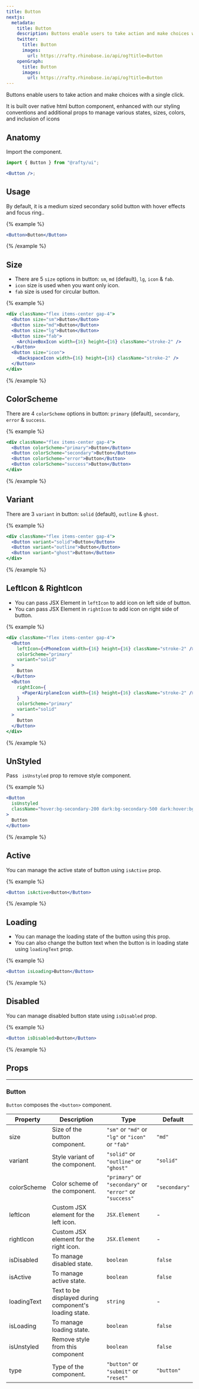 ```yaml
---
title: Button
nextjs:
  metadata:
    title: Button
    description: Buttons enable users to take action and make choices with a single click.
    twitter:
      title: Button
      images:
        url: https://rafty.rhinobase.io/api/og?title=Button
    openGraph:
      title: Button
      images:
        url: https://rafty.rhinobase.io/api/og?title=Button
---
```


Buttons enable users to take action and make choices with a single click.

It is built over native html button component, enhanced with our styling conventions and additional props to manage various states, sizes, colors, and inclusion of icons

## Anatomy

Import the component.

```jsx
import { Button } from "@rafty/ui";

<Button />;
```

## Usage

By default, it is a medium sized secondary solid button with hover effects and focus ring..

{% example %}

```jsx
<Button>Button</Button>
```

{% /example %}

## Size

- There are 5 `size` options in button: `sm`, `md` (default), `lg`, `icon` & `fab`.
- `icon` size is used when you want only icon.
- `fab` size is used for circular button.

{% example %}

```jsx
<div className="flex items-center gap-4">
  <Button size="sm">Button</Button>
  <Button size="md">Button</Button>
  <Button size="lg">Button</Button>
  <Button size="fab">
    <ArchiveBoxIcon width={16} height={16} className="stroke-2" />
  </Button>
  <Button size="icon">
    <BackspaceIcon width={16} height={16} className="stroke-2" />
  </Button>
</div>
```

{% /example %}

## ColorScheme

There are 4 `colorScheme` options in button: `primary` (default), `secondary`, `error` & `success`.

{% example %}

```jsx
<div className="flex items-center gap-4">
  <Button colorScheme="primary">Button</Button>
  <Button colorScheme="secondary">Button</Button>
  <Button colorScheme="error">Button</Button>
  <Button colorScheme="success">Button</Button>
</div>
```

{% /example %}

## Variant

There are 3 `variant` in button: `solid` (default), `outline` & `ghost`.

{% example %}

```jsx
<div className="flex items-center gap-4">
  <Button variant="solid">Button</Button>
  <Button variant="outline">Button</Button>
  <Button variant="ghost">Button</Button>
</div>
```

{% /example %}

## LeftIcon & RightIcon

- You can pass JSX Element in `leftIcon` to add icon on left side of button.
- You can pass JSX Element in `rightIcon` to add icon on right side of button.

{% example %}

```jsx
<div className="flex items-center gap-4">
  <Button
    leftIcon={<PhoneIcon width={16} height={16} className="stroke-2" />}
    colorScheme="primary"
    variant="solid"
  >
    Button
  </Button>
  <Button
    rightIcon={
      <PaperAirplaneIcon width={16} height={16} className="stroke-2" />
    }
    colorScheme="primary"
    variant="solid"
  >
    Button
  </Button>
</div>
```

{% /example %}

## UnStyled

Pass ` isUnstyled` prop to remove style component.

{% example %}

```jsx
<Button
  isUnstyled
  className="hover:bg-secondary-200 dark:bg-secondary-500 dark:hover:bg-secondary-700 rounded-lg bg-white p-2 px-5 dark:text-white"
>
  Button
</Button>
```

{% /example %}

## Active

You can manage the active state of button using `isActive` prop.

{% example %}

```jsx
<Button isActive>Button</Button>
```

{% /example %}

## Loading

- You can manage the loading state of the button using this prop.
- You can also change the button text when the button is in loading state using `loadingText` prop.

{% example %}

```jsx
<Button isLoading>Button</Button>
```

{% /example %}

## Disabled

You can manage disabled button state using `isDisabled` prop.

{% example %}

```jsx
<Button isDisabled>Button</Button>
```

{% /example %}

## Props

---

### Button

`Button` composes the `<button>` component.

| Property    | Description                                            | Type                                                     | Default       |
| ----------- | ------------------------------------------------------ | -------------------------------------------------------- | ------------- |
| size        | Size of the button component.                          | `"sm"` or `"md"` or `"lg"` or `"icon"` or `"fab"`        | `"md"`        |
| variant     | Style variant of the component.                        | `"solid"` or `"outline"` or `"ghost"`                    | `"solid"`     |
| colorScheme | Color scheme of the component.                         | `"primary"` or `"secondary"` or `"error"` or `"success"` | `"secondary"` |
| leftIcon    | Custom JSX element for the left icon.                  | `JSX.Element`                                            | -             |
| rightIcon   | Custom JSX element for the right icon.                 | `JSX.Element`                                            | -             |
| isDisabled  | To manage disabled state.                              | `boolean`                                                | `false`       |
| isActive    | To manage active state.                                | `boolean`                                                | `false`       |
| loadingText | Text to be displayed during component's loading state. | `string`                                                 | -             |
| isLoading   | To manage loading state.                               | `boolean`                                                | `false`       |
| isUnstyled  | Remove style from this component                       | `boolean`                                                | `false`       |
| type        | Type of the component.                                 | `"button"` or `"submit"` or `"reset"`                    | `"button"`    |
